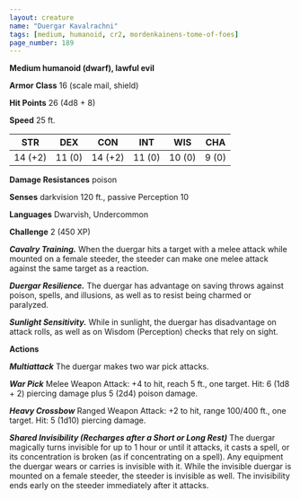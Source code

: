 ```yaml
---
layout: creature
name: "Duergar Kavalrachni"
tags: [medium, humanoid, cr2, mordenkainens-tome-of-foes]
page_number: 189
---
```


**Medium humanoid (dwarf), lawful evil**

**Armor Class** 16 (scale mail, shield)

**Hit Points** 26  (4d8 + 8)

**Speed** 25 ft.

|   STR   |   DEX   |   CON   |   INT   |   WIS   |   CHA   |
|:-------:|:-------:|:-------:|:-------:|:-------:|:-------:|
| 14 (+2) | 11 (0) | 14 (+2) | 11 (0) | 10 (0) | 9 (0) |

**Damage Resistances** poison

**Senses** darkvision 120 ft., passive Perception 10

**Languages** Dwarvish, Undercommon

**Challenge** 2 (450 XP)

***Cavalry Training.*** When the duergar hits a target with a melee attack while mounted on a female steeder, the steeder can make one melee attack against the same target as a reaction.

***Duergar Resilience.*** The duergar has advantage on saving throws against poison, spells, and illusions, as well as to resist being charmed or paralyzed.

***Sunlight Sensitivity.*** While in sunlight, the duergar has disadvantage on attack rolls, as well as on Wisdom (Perception) checks that rely on sight.

**Actions**

***Multiattack*** The duergar makes two war pick attacks.

***War Pick*** Melee Weapon Attack: +4 to hit, reach 5 ft., one target. Hit: 6 (1d8 + 2) piercing damage plus 5 (2d4) poison damage.

***Heavy Crossbow*** Ranged Weapon Attack: +2 to hit, range 100/400 ft., one target. Hit: 5 (1d10) piercing damage.

***Shared Invisibility (Recharges after a Short or Long Rest)*** The duergar magically turns invisible for up to 1 hour or until it attacks, it casts a spell, or its concentration is broken (as if concentrating on a spell). Any equipment the duergar wears or carries is invisible with it. While the invisible duergar is mounted on a female steeder, the steeder is invisible as well. The invisibility ends early on the steeder immediately after it attacks.